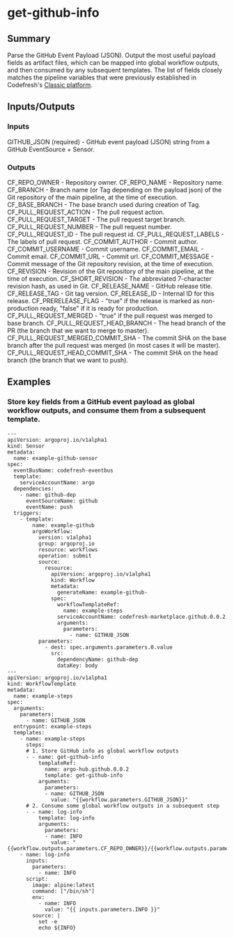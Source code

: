 # get-github-info

## Summary
Parse the GitHub Event Payload (JSON). Output the most useful payload fields as artifact files, which can be mapped into global workflow outputs, and then consumed by any subsequent templates. The list of fields closely matches the pipeline variables that were previously  established in Codefresh's [Classic platform](https://codefresh.io/docs/docs/codefresh-yaml/variables).

## Inputs/Outputs

### Inputs
GITHUB_JSON (required) - GitHub event payload (JSON) string from a GitHub EventSource + Sensor.

### Outputs
CF_REPO_OWNER - Repository owner.
CF_REPO_NAME - Repository name.
CF_BRANCH - Branch name (or Tag depending on the payload json) of the Git repository of the main pipeline, at the time of execution.
CF_BASE_BRANCH - The base branch used during creation of Tag.
CF_PULL_REQUEST_ACTION - The pull request action.
CF_PULL_REQUEST_TARGET - The pull request target branch.
CF_PULL_REQUEST_NUMBER - The pull request number.
CF_PULL_REQUEST_ID - The pull request id.
CF_PULL_REQUEST_LABELS - The labels of pull request.
CF_COMMIT_AUTHOR - Commit author.
CF_COMMIT_USERNAME - Commit username.
CF_COMMIT_EMAIL - Commit email.
CF_COMMIT_URL - Commit url.
CF_COMMIT_MESSAGE - Commit message of the Git repository revision, at the time of execution.
CF_REVISION - Revision of the Git repository of the main pipeline, at the time of execution.
CF_SHORT_REVISION - The abbreviated 7-character revision hash, as used in Git.
CF_RELEASE_NAME - GitHub release title.
CF_RELEASE_TAG - Git tag version.
CF_RELEASE_ID - Internal ID for this release.
CF_PRERELEASE_FLAG - "true" if the release is marked as non-production ready, "false" if it is ready for production.
CF_PULL_REQUEST_MERGED - "true" if the pull request was merged to base branch.
CF_PULL_REQUEST_HEAD_BRANCH - The head branch of the PR (the branch that we want to merge to master).
CF_PULL_REQUEST_MERGED_COMMIT_SHA - The commit SHA on the base branch after the pull request was merged (in most cases it will be master).
CF_PULL_REQUEST_HEAD_COMMIT_SHA - The commit SHA on the head branch (the branch that we want to push).

## Examples

### Store key fields from a GitHub event payload as global workflow outputs, and consume them from a subsequent template.
```
---
apiVersion: argoproj.io/v1alpha1
kind: Sensor
metadata:
  name: example-github-sensor
spec:
  eventBusName: codefresh-eventbus
  template:
    serviceAccountName: argo
  dependencies:
    - name: github-dep
      eventSourceName: github
      eventName: push
  triggers:
    - template:
        name: example-github
        argoWorkflow:
          version: v1alpha1
          group: argoproj.io
          resource: workflows
          operation: submit
          source:
            resource:
              apiVersion: argoproj.io/v1alpha1
              kind: Workflow
              metadata:
                generateName: example-github-
              spec:
                workflowTemplateRef:
                  name: example-steps
                serviceAccountName: codefresh-marketplace.github.0.0.2
                arguments:
                  parameters:
                    - name: GITHUB_JSON
          parameters:
            - dest: spec.arguments.parameters.0.value
              src:
                dependencyName: github-dep
                dataKey: body
---
apiVersion: argoproj.io/v1alpha1
kind: WorkflowTemplate
metadata:
  name: example-steps
spec:
  arguments:
    parameters:
      - name: GITHUB_JSON
  entrypoint: example-steps
  templates:
    - name: example-steps
      steps:
      # 1. Store GitHub info as global workflow outputs
      - - name: get-github-info
          templateRef:
            name: argo-hub.github.0.0.2
            template: get-github-info
          arguments:
            parameters:
            - name: GITHUB_JSON
              value: "{{workflow.parameters.GITHUB_JSON}}"
      # 2. Consume some global workflow outputs in a subsequent step
      - - name: log-info
          template: log-info
          arguments:
            parameters:
            - name: INFO
              value: "{{workflow.outputs.parameters.CF_REPO_OWNER}}/{{workflow.outputs.parameters.CF_REPO_NAME}}"
    - name: log-info
      inputs:
        parameters:
          - name: INFO
      script:
        image: alpine:latest
        command: ["/bin/sh"]
        env:
          - name: INFO
            value: "{{ inputs.parameters.INFO }}"
        source: |
          set -e
          echo ${INFO}
```
